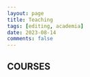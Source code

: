 ```yaml
---
layout: page
title: Teaching
tags: [editing, academia]
date: 2023-08-14
comments: false
---
```


## COURSES